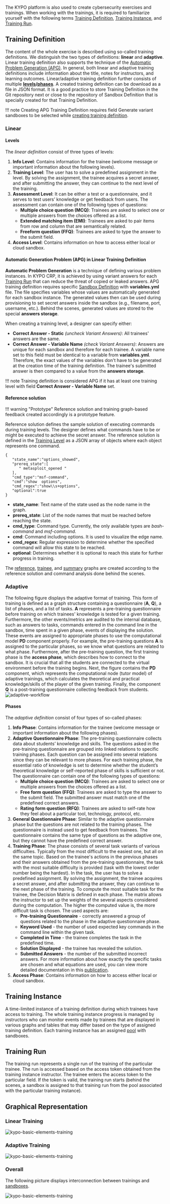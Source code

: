 The KYPO platform is also used to create cybersecurity exercises and trainings. When working with the trainings, it is required to familiarize yourself with the following terms [Training Definition](#training-definition), [Training Instance](#training-instance), and [Training Run](#training-run).

## Training Definition

The content of the whole exercise is described using so-called training definitions. We distinguish the two types of definitions: **linear** and **adaptive**. Linear training definition also supports the technique of the [Automatic Problem Generation (APG)](#automatic-generation-problem-apg-in-linear-training-definition). In general, both linear and adaptive training definitions include information about the title, notes for instructors, and learning outcomes. Linear/adaptive training definition further consists of multiple **[levels](#levels)/[phases](#phases)**. A created training definition can be download as a file in JSON format. It is a good practice to store Training Definition in the Git repository next or close to the repository of Sandbox Definition that is specially created for that Training Definition.

!!! note
    Creating APG Training Definition requires field Generate variant sandboxes to be selected while [creating training definition](../../../user-guide-basic/training-agenda/training-definition/linear-training-definition/#create-linear-training-definition-panel).

### Linear

#### Levels   
 The *linear definition* consist of three types of levels: 

1. **Info Level**: Contains information for the trainee (welcome message or important information about the following levels).
2. **Training Level**: The user has to solve a predefined assignment in the level. By solving the assignment, the trainee acquires a secret answer, and after submitting the answer, they can continue to the next level of the training. 
3. **Assessment Level**: It can be either a test or a questionnaire, and it serves to test users’ knowledge or get feedback from users. The assessment can contain one of the following types of questions:  
    * **Multiple choice question (MCQ)**: Trainees are asked to select one or multiple answers from the choices offered as a list.
    * **Extended matching item (EMI)**: Trainees are asked to pair items from row and column that are semantically related. 
    * **Freeform question (FFQ)**: Trainees are asked to type the answer to the submit field.
4. **Access Level**: Contains information on how to access either local or cloud sandbox.

#### Automatic Generation Problem (APG) in Linear Training Definition 
**Automatic Problem Generation** is a technique of defining various problem instances. In KYPO CRP, it is achieved by using variant answers for each [Training Run](#training-run) that can reduce the threat of copied or leaked answers. APG training definition requires specific [Sandbox Definition](../../../../user-guide-advanced/sandboxes/sandbox-definition) with **variables.yml** file. The file specifies variables whose values are automatically generated for each sandbox instance. The generated values then can be used during provisioning to set secret answers inside the sandbox (e.g., filename, port, username, etc.). Behind the scenes, generated values are stored to the special **answers storage**.

When creating a training level, a designer can specify either:

* **Correct Answer - Static** *(uncheck Variant Answers)*: All trainees' answers are the same.
* **Correct Answer - Variable Name** *(check Variant Answers)*: Answers are unique for each sandbox and therefore for each trainee. A variable name set to this field must be identical to a variable from **variables.yml**. Therefore, the exact values of the variables don't have to be generated at the creation time of the training definition. The trainee's submitted answer is then compared to a value from the **answers storage**.


!!! note
    Training definition is considered APG if it has at least one training level with field **Correct Answer - Variable Name** set.

#### Reference solution

!!! warning "Prototype"
    Reference solution and training graph-based feedback created accordingly is a prototype feature.

Reference solution defines the sample solution of executing commands during training levels. The designer defines what commands have to be or might be executed to achieve the secret answer. The reference solution is defined in the [Training Level](../../../user-guide-basic/training-agenda/training-definition/linear-training-definition/#i-training-level) as a JSON array of objects where each object represents one command.


```
{
   "state_name":"options_showed",
   "prereq_state":[
      " metasploit_opened "
   ],
   "cmd_type":"msf-command",
   "cmd":"show  options",
   "cmd_regex":"show\\s+options",
   "optional":true
}

```

* **state_name**: Text name of the state used as the node name in the graph.
* **prereq_state**: List of the node names that must be reached before reaching the state.
* **cmd_type**: Command type. Currently, the only available types are *bash-command* and *msf-command*.
* **cmd**: Command including options. It is used to visualize the edge name.
* **cmd_regex**: Regular expression to determine whether the specified command will allow this state to be reached. 
* **optional**: Determines whether it is optional to reach this state for further progress in training.

The [reference](../../../user-guide-basic/training-agenda/visualizations/visualizations-for-linear/#reference-graph), [trainee](../../../user-guide-basic/training-agenda/visualizations/visualizations-for-linear/#trainee-graph), and [summary](../../../user-guide-basic/training-agenda/visualizations/visualizations-for-linear/#summary-graph) graphs are created according to the reference solution and command analysis done behind the scenes. 

### Adaptive

The following figure displays the adaptive format of training. This form of training is defined as a graph structure containing a questionnaire (**A**, **Q**), a list of phases, and a list of tasks. **A** represents a pre-training questionnaire before training on which trainees' knowledge is tested for a given training. Furthermore, the other events/metrics are audited to the internal database, such as answers to tasks, commands entered in the command line in the sandbox, time spent in a given phase, events of displaying the solution. These events are assigned to appropriate phases to use the computational model **PD** component properly. For example, the pre-training questions **A** is assigned to the particular phases, so we know what questions are related to what phase.
Furthermore, after the pre-training question, the first training phase is the **access phase**, which describes how to connect to the sandbox. It is crucial that all the students are connected to the virtual environment before the training begins. Next, the figure contains the **PD** component, which represents the computational node (tutor model) of adaptive trainings, which calculates the theoretical and practical knowledge/skills of the player of the given training. Finally, the component **Q** is a post-training questionnaire collecting feedback from students.
![adaptive-workflow](../../img/user-guide-advanced/trainings/Adaptive-workflow.png)

#### Phases
The *adaptive definition* consist of four types of so-called phases: 
   
1. **Info Phase**: Contains information for the trainee (welcome message or important information about the following phases).
2. **Adaptive Questionnaire Phase**: The pre-training questionnaire collects data about students’ knowledge and skills. The questions asked in the pre-training questionnaire are grouped into linked relations to specific training phases. Each question can be assigned into several relations since they can be relevant to more phases. For each training phase, the essential ratio of knowledge is set to determine whether the student’s theoretical knowledge or self-reported phase of skills is sufficient or not. The questionnaire can contain one of the following types of questions: 
    * **Multiple choice question (MCQ)**: Trainees are asked to select one or multiple answers from the choices offered as a list.
    * **Free form question (FFQ)**: Trainees are asked to type the answer to the submit field. The submitted answer must match one of the predefined correct answers.
    * **Rating form question (RFQ)**: Trainees are asked to self-rate how they feel about a particular tool, technology, protocol, etc. 
3. **General Questionnaire Phase**: Similar to the adaptive questionnaire phase but the questions are not related to the training phases. The questionnaire is instead used to get feedback from trainees. The questionnaire contains the same type of questions as the adaptive one, but they cannot have the predefined correct answer. 
4. **Training Phase**: The phase consists of several task variants of various difficulties. Typically from the most difficult to the easiest one, but all on the same topic. Based on the trainee's actions in the previous phases and their answers obtained from the pre-training questionnaire, the task with the most suitable difficulty is provided (task with the lowest order number being the hardest). In the task, the user has to solve a predefined assignment. By solving the assignment, the trainee acquires a secret answer, and after submitting the answer, they can continue to the next phase of the training. To compute the most suitable task for the trainee, the Decision Matrix is defined in each phase. The matrix allows the instructor to set up the weights of the several aspects considered during the computation. The higher the computed value is, the more difficult task is chosen. The used aspects are: 
    * **Pre-training Questionnaire** - correctly answered a group of questions related to the phase in the adaptive questionnaire phase. 
    * **Keyword Used** - the number of used expected key commands in the command line within the given task.
    * **Completed in Time** - the trainee completes the task in the predefined time.
    * **Solution Displayed** - the trainee has revealed the solution. 
    * **Submitted Answers** - the number of the submitted incorrect answers. 
For more information about how exactly the specific tasks are chosen and what equations are used, you can view more detailed documentation in this [publication](https://ieeexplore.ieee.org/document/9926178). 
5. **Access Phase**: Contains information on how to access either local or cloud sandbox.

## Training Instance

A time-limited instance of a training definition during which trainees have access to training. The whole training instance progress is managed by instructors who can monitor events made by trainees that are displayed in various graphs and tables that may differ based on the type of assigned training definition. Each training instance has an assigned [pool](../../../user-guide-advanced/sandboxes/sandboxes-overview/#pool) with sandboxes. 

## Training Run

The training run represents a single run of the training of the particular trainee. The run is accessed based on the access token obtained from the training instance instructor. The trainee enters the access token to the particular field. If the token is valid, the training run starts (behind the scenes, a sandbox is assigned to that training run from the pool associated with the particular training instance).

## Graphical Representation

### Linear Training
![kypo-basic-elements-training](../../img/user-guide-advanced/trainings/KYPO-basic-elements-training.png)

### Adaptive Training
![kypo-basic-elements-training](../../img/user-guide-advanced/trainings/KYPO-basic-elements-adaptive-training.png)


### Overall 
The following picture displays interconnection between trainings and [sandboxes](../../sandboxes/sandboxes-overview).

![kypo-basic-elements-training](../../img/user-guide-advanced/trainings/KYPO-basic-elements.png)
